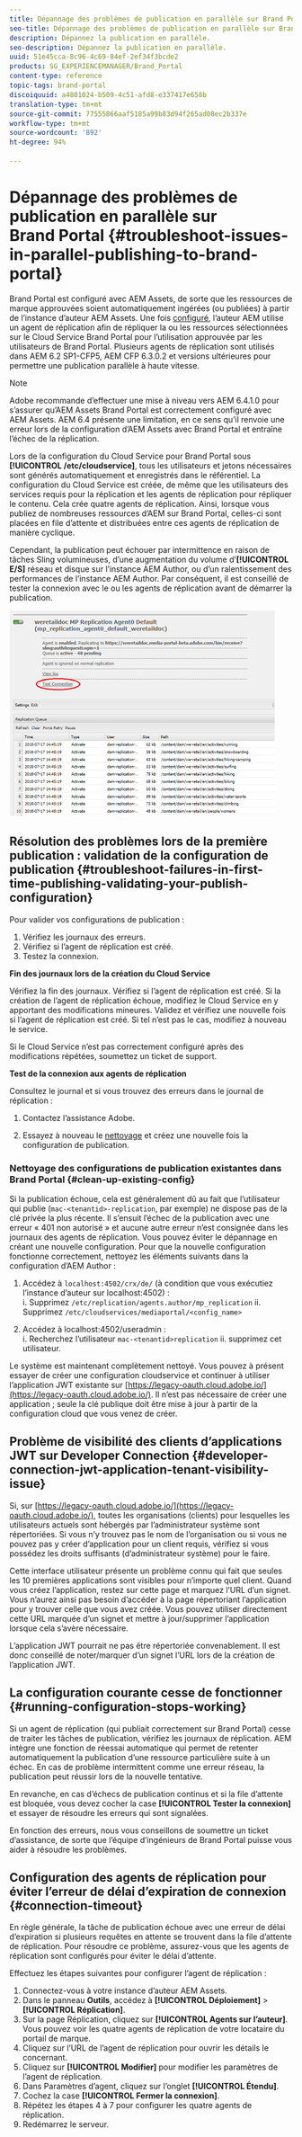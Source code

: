 ```yaml
---
title: Dépannage des problèmes de publication en parallèle sur Brand Portal
seo-title: Dépannage des problèmes de publication en parallèle sur Brand Portal
description: Dépannez la publication en parallèle.
seo-description: Dépannez la publication en parallèle.
uuid: 51e45cca-8c96-4c69-84ef-2ef34f3bcde2
products: SG_EXPERIENCEMANAGER/Brand_Portal
content-type: reference
topic-tags: brand-portal
discoiquuid: a4801024-b509-4c51-afd8-e337417e658b
translation-type: tm+mt
source-git-commit: 77555866aaf5185a99b83d94f265ad08ec2b337e
workflow-type: tm+mt
source-wordcount: '892'
ht-degree: 94%

---
```



# Dépannage des problèmes de publication en parallèle sur Brand Portal {#troubleshoot-issues-in-parallel-publishing-to-brand-portal}

Brand Portal est configuré avec AEM Assets, de sorte que les ressources de marque approuvées soient automatiquement ingérées (ou publiées) à partir de l’instance d’auteur AEM Assets. Une fois [configuré](../using/configure-aem-assets-with-brand-portal.md), l’auteur AEM utilise un agent de réplication afin de répliquer la ou les ressources sélectionnées sur le Cloud Service Brand Portal pour l’utilisation approuvée par les utilisateurs de Brand Portal. Plusieurs agents de réplication sont utilisés dans AEM 6.2 SP1-CFP5, AEM CFP 6.3.0.2 et versions ultérieures pour permettre une publication parallèle à haute vitesse.

>[!NOTE]
>
>Adobe recommande d’effectuer une mise à niveau vers AEM 6.4.1.0 pour s’assurer qu’AEM Assets Brand Portal est correctement configuré avec AEM Assets. AEM 6.4 présente une limitation, en ce sens qu’il renvoie une erreur lors de la configuration d’AEM Assets avec Brand Portal et entraîne l’échec de la réplication.

Lors de la configuration du Cloud Service pour Brand Portal sous **[!UICONTROL /etc/cloudservice]**, tous les utilisateurs et jetons nécessaires sont générés automatiquement et enregistrés dans le référentiel. La configuration du Cloud Service est créée, de même que les utilisateurs des services requis pour la réplication et les agents de réplication pour répliquer le contenu. Cela crée quatre agents de réplication. Ainsi, lorsque vous publiez de nombreuses ressources d’AEM sur Brand Portal, celles-ci sont placées en file d’attente et distribuées entre ces agents de réplication de manière cyclique.

Cependant, la publication peut échouer par intermittence en raison de tâches Sling volumineuses, d’une augmentation du volume d’**[!UICONTROL E/S]** réseau et disque sur l’instance AEM Author, ou d’un ralentissement des performances de l’instance AEM Author. Par conséquent, il est conseillé de tester la connexion avec le ou les agents de réplication avant de démarrer la publication.

![](assets/test-connection.png)

## Résolution des problèmes lors de la première publication : validation de la configuration de publication {#troubleshoot-failures-in-first-time-publishing-validating-your-publish-configuration}

Pour valider vos configurations de publication :

1. Vérifiez les journaux des erreurs.
1. Vérifiez si l’agent de réplication est créé.
1. Testez la connexion.

**Fin des journaux lors de la création du Cloud Service**

Vérifiez la fin des journaux. Vérifiez si l’agent de réplication est créé. Si la création de l’agent de réplication échoue, modifiez le Cloud Service en y apportant des modifications mineures. Validez et vérifiez une nouvelle fois si l’agent de réplication est créé. Si tel n’est pas le cas, modifiez à nouveau le service.

Si le Cloud Service n’est pas correctement configuré après des modifications répétées, soumettez un ticket de support.

**Test de la connexion aux agents de réplication**

Consultez le journal et si vous trouvez des erreurs dans le journal de réplication :

1. Contactez l’assistance Adobe.

1. Essayez à nouveau le [nettoyage](../using/troubleshoot-parallel-publishing.md#clean-up-existing-config) et créez une nouvelle fois la configuration de publication.

<!--
Comment Type: remark
Last Modified By: Mini Gulati (mgulati)
Last Modified Date: 2018-06-21T22:56:21.256-0400
<p>?? check and compare public key. At times public key is different</p>
<p>?? another thing to check in /useradmin</p>
-->

### Nettoyage des configurations de publication existantes dans Brand Portal {#clean-up-existing-config}

Si la publication échoue, cela est généralement dû au fait que l’utilisateur qui publie (`mac-<tenantid>-replication`, par exemple) ne dispose pas de la clé privée la plus récente. Il s’ensuit l’échec de la publication avec une erreur « 401 non autorisé » et aucune autre erreur n’est consignée dans les journaux des agents de réplication. Vous pouvez éviter le dépannage en créant une nouvelle configuration. Pour que la nouvelle configuration fonctionne correctement, nettoyez les éléments suivants dans la configuration d’AEM Author :

1. Accédez à `localhost:4502/crx/de/` (à condition que vous exécutiez l’instance d’auteur sur localhost:4502) :\
   i. Supprimez `/etc/replication/agents.author/mp_replication`
ii. Supprimez 
`/etc/cloudservices/mediaportal/<config_name>`

1. Accédez à localhost:4502/useradmin :\
   i. Recherchez l’utilisateur `mac-<tenantid>replication`
ii. supprimez cet utilisateur.

Le système est maintenant complètement nettoyé. Vous pouvez à présent essayer de créer            une configuration cloudservice et continuer à utiliser l’application JWT existante sur [https://legacy-oauth.cloud.adobe.io/](https://legacy-oauth.cloud.adobe.io/). Il n’est pas nécessaire de créer une application ; seule la clé publique doit être mise à jour à partir de la configuration cloud que vous venez de créer.

## Problème de visibilité des clients d’applications JWT sur Developer Connection {#developer-connection-jwt-application-tenant-visibility-issue}

Si, sur [https://legacy-oauth.cloud.adobe.io/](https://legacy-oauth.cloud.adobe.io/), toutes les organisations (clients) pour lesquelles les utilisateurs actuels sont hébergés par l’administrateur système sont répertoriées. Si vous n’y trouvez pas le nom de l’organisation ou si vous ne pouvez pas y créer d’application pour un client requis, vérifiez si vous possédez les droits suffisants (d’administrateur système) pour le faire.

Cette interface utilisateur présente un problème connu qui fait que seules les 10 premières applications sont visibles pour n’importe quel client. Quand vous créez l’application, restez sur cette page et marquez l’URL d’un signet. Vous n’aurez ainsi pas besoin d’accéder à la page répertoriant l’application pour y trouver celle que vous avez créée. Vous pouvez utiliser directement cette URL marquée d’un signet et mettre à jour/supprimer l’application lorsque cela s’avère nécessaire.

L’application JWT pourrait ne pas être répertoriée convenablement. Il est donc conseillé de noter/marquer d’un signet l’URL lors de la création de l’application JWT.

## La configuration courante cesse de fonctionner {#running-configuration-stops-working}

<!--
Comment Type: draft

<p>If the running configuration stops working, either of the following two possibilities
<g class="gr_ gr_15 gr-alert gr_gramm gr_inline_cards gr_run_anim Grammar multiReplace" data-gr-id="15" id="15" style="font-size: 12px;">
are
</g> there:</p>
<p>1.
<g class="gr_ gr_14 gr-alert gr_gramm gr_inline_cards gr_run_anim Grammar only-ins doubleReplace replaceWithoutSep" data-gr-id="14" id="14">
Connection
</g> has failed, or</p>
<p>2. Publish has failed with permission to dam-replication-service denied, while connection has passed </p>
<p>If the connection has failed [1], the
<g class="gr_ gr_10 gr-alert gr_spell gr_inline_cards gr_run_anim ContextualSpelling ins-del multiReplace" data-gr-id="10" id="10">
fail safe
</g> way to fix it is to <a href="../using/troubleshoot-parallel-publishing.md#main-pars-header-1664955658">clean up</a> the existing Brand Portal publish configuration and recreate a publish configuration. </p>
<p>However, if the
<g class="gr_ gr_18 gr-alert gr_spell gr_inline_cards gr_run_anim ContextualSpelling" data-gr-id="18" id="18">
publish
</g> has failed with
<g class="gr_ gr_16 gr-alert gr_gramm gr_inline_cards gr_run_anim Grammar only-ins doubleReplace replaceWithoutSep" data-gr-id="16" id="16">
permission
</g> denied to dam-replication-service, raise a support ticket.</p>
-->

Si un agent de réplication (qui publiait correctement sur Brand Portal) cesse de traiter les tâches de publication, vérifiez les journaux de réplication. AEM intègre une fonction de réessai automatique qui permet de retenter automatiquement la publication d’une ressource particulière suite à un échec. En cas de problème intermittent comme une erreur réseau, la publication peut réussir lors de la nouvelle tentative.

En revanche, en cas d’échecs de publication continus et si la file d’attente est bloquée, vous devez cocher la case **[!UICONTROL Tester la connexion]** et essayer de résoudre les erreurs qui sont signalées.

En fonction des erreurs, nous vous conseillons de soumettre un ticket d’assistance, de sorte que l’équipe d’ingénieurs de Brand Portal puisse vous aider à résoudre les problèmes.


## Configuration des agents de réplication pour éviter l’erreur de délai d’expiration de connexion {#connection-timeout}

En règle générale, la tâche de publication échoue avec une erreur de délai d’expiration si plusieurs requêtes en attente se trouvent dans la file d’attente de réplication. Pour résoudre ce problème, assurez-vous que les agents de réplication sont configurés pour éviter le délai d’attente.

Effectuez les étapes suivantes pour configurer l’agent de réplication :
1. Connectez-vous à votre instance d’auteur AEM Assets.
1. Dans le panneau **Outils**, accédez à **[!UICONTROL Déploiement]** > **[!UICONTROL Réplication]**.
1. Sur la page Réplication, cliquez sur **[!UICONTROL Agents sur l’auteur]**. Vous pouvez voir les quatre agents de réplication de votre locataire du portail de marque.
1. Cliquez sur l’URL de l’agent de réplication pour ouvrir les détails le concernant.
1. Cliquez sur **[!UICONTROL Modifier]** pour modifier les paramètres de l’agent de réplication.
1. Dans Paramètres d’agent, cliquez sur l’onglet **[!UICONTROL Étendu]**.
1. Cochez la case **[!UICONTROL Fermer la connexion]**.
1. Répétez les étapes 4 à 7 pour configurer les quatre agents de réplication.
1. Redémarrez le serveur.